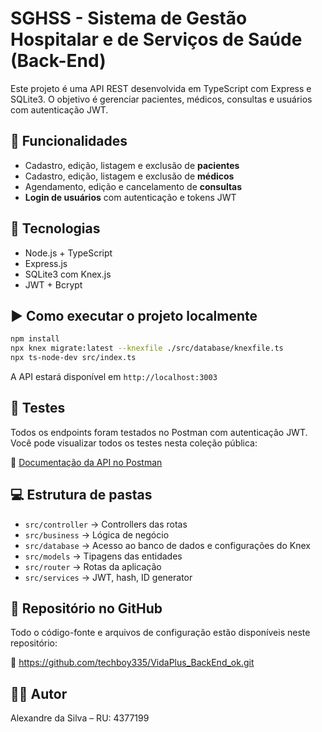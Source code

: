 # SGHSS - Sistema de Gestão Hospitalar e de Serviços de Saúde (Back-End)

Este projeto é uma API REST desenvolvida em TypeScript com Express e SQLite3. O objetivo é gerenciar pacientes, médicos, consultas e usuários com autenticação JWT.

## 🚀 Funcionalidades

- Cadastro, edição, listagem e exclusão de **pacientes**
- Cadastro, edição, listagem e exclusão de **médicos**
- Agendamento, edição e cancelamento de **consultas**
- **Login de usuários** com autenticação e tokens JWT

## 🧰 Tecnologias

- Node.js + TypeScript
- Express.js
- SQLite3 com Knex.js
- JWT + Bcrypt

## ▶️ Como executar o projeto localmente

```bash
npm install
npx knex migrate:latest --knexfile ./src/database/knexfile.ts
npx ts-node-dev src/index.ts
```

A API estará disponível em `http://localhost:3003`

## 🧪 Testes

Todos os endpoints foram testados no Postman com autenticação JWT.  
Você pode visualizar todos os testes nesta coleção pública:

🔗 [Documentação da API no Postman](https://documenter.getpostman.com/view/44152068/2sB2ixjtYZ)

## 💻 Estrutura de pastas

- `src/controller` → Controllers das rotas
- `src/business` → Lógica de negócio
- `src/database` → Acesso ao banco de dados e configurações do Knex
- `src/models` → Tipagens das entidades
- `src/router` → Rotas da aplicação
- `src/services` → JWT, hash, ID generator

## 📁 Repositório no GitHub

Todo o código-fonte e arquivos de configuração estão disponíveis neste repositório:

🔗 https://github.com/techboy335/VidaPlus_BackEnd_ok.git


## 👨‍💻 Autor

Alexandre da Silva – RU: 4377199
